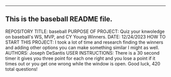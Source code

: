 ------------------------------------------------------------------------
This is the baseball README file. 
------------------------------------------------------------------------

REPOSITORY TITLE: baseball
PURPOSE OF PROJECT: Quiz your knwoledge on baseball's WS, MVP, and CY Young Winners.
DATE: 12/24/2023
HOW TO START THIS PROJECT: I took a lot of time and research finding the winners and adding other options you can make something similar I might as well.
AUTHORS: Joseph DeSantis
USER INSTRUCTIONS: There is a 30 second timer it gives you three point for each one right and you lose a point if it times out or you get one wrong while the window is open. Good luck, 420 total questions!
